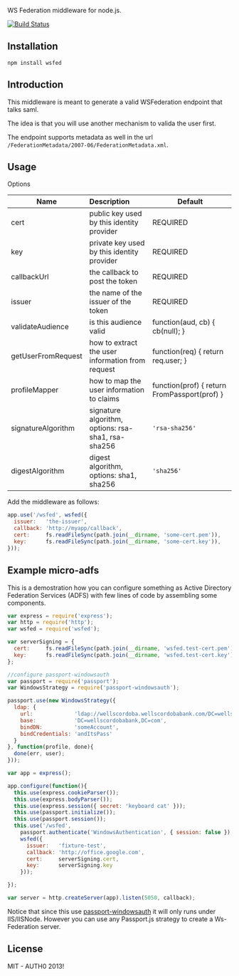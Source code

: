 WS Federation middleware for node.js.

[![Build Status](https://travis-ci.org/auth0/node-wsfed.png)](https://travis-ci.org/auth0/node-wsfed)

## Installation

    npm install wsfed

## Introduction

This middleware is meant to generate a valid WSFederation endpoint that talks saml.

The idea is that you will use another mechanism to valida the user first.

The endpoint supports metadata as well in the url ```/FederationMetadata/2007-06/FederationMetadata.xml```.

## Usage

Options

| Name                | Description                                      | Default                                      |
| --------------------|:-------------------------------------------------| ---------------------------------------------|
| cert                | public key used by this identity provider        | REQUIRED                                     |
| key                 | private key used by this identity provider       | REQUIRED                                     |
| callbackUrl         | the callback to post the token                   | REQUIRED                                     |
| issuer              | the name of the issuer of the token              | REQUIRED                                     |
| validateAudience    | is this audience valid                           | function(aud, cb) { cb(null); }              |
| getUserFromRequest  | how to extract the user information from request | function(req) { return req.user; }           |
| profileMapper       | how to map the user information to claims        | function(prof) { return FromPassport(prof) } |
| signatureAlgorithm  | signature algorithm, options: rsa-sha1, rsa-sha256 | ```'rsa-sha256'``` |
| digestAlgorithm     | digest algorithm, options: sha1, sha256          | ```'sha256'``` |


Add the middleware as follows:

~~~javascript
app.use('/wsfed', wsfed({
  issuer:   'the-issuer',
  callback: 'http://myapp/callback',
  cert:     fs.readFileSync(path.join(__dirname, 'some-cert.pem')),
  key:      fs.readFileSync(path.join(__dirname, 'some-cert.key')),
}));
~~~~

## Example micro-adfs

This is a demostration how you can configure something as Active Directory Federation Services (ADFS) with few lines of code by assembling some components.


~~~javascript
var express = require('express');
var http = require('http');
var wsfed = require('wsfed');

var serverSigning = {
  cert:     fs.readFileSync(path.join(__dirname, 'wsfed.test-cert.pem')),
  key:      fs.readFileSync(path.join(__dirname, 'wsfed.test-cert.key'))
};

//configure passport-windowsauth
var passport = require('passport');
var WindowsStrategy = require('passport-windowsauth');

passport.use(new WindowsStrategy({ 
  ldap: {
    url:             'ldap://wellscordoba.wellscordobabank.com/DC=wellscordobabank,DC=com',
    base:            'DC=wellscordobabank,DC=com',
    bindDN:          'someAccount',
    bindCredentials: 'andItsPass'
  }
}, function(profile, done){
  done(err, user);
}));

var app = express();

app.configure(function(){
  this.use(express.cookieParser());
  this.use(express.bodyParser());
  this.use(express.session({ secret: 'keyboard cat' }));
  this.use(passport.initialize());
  this.use(passport.session());
  this.use('/wsfed',   
    passport.authenticate('WindowsAuthentication', { session: false }),
    wsfed({
      issuer:   'fixture-test',
      callback: 'http://office.google.com',
      cert:     serverSigning.cert,
      key:      serverSigning.key
    }));

});

var server = http.createServer(app).listen(5050, callback);

~~~

Notice that since this use [passport-windowsauth](https://github.com/auth0/passport-windowsauth) it will only runs under IIS/IISNode. However you can use any Passport.js strategy to create a Ws-Federation server.  

## License

MIT - AUTH0 2013!